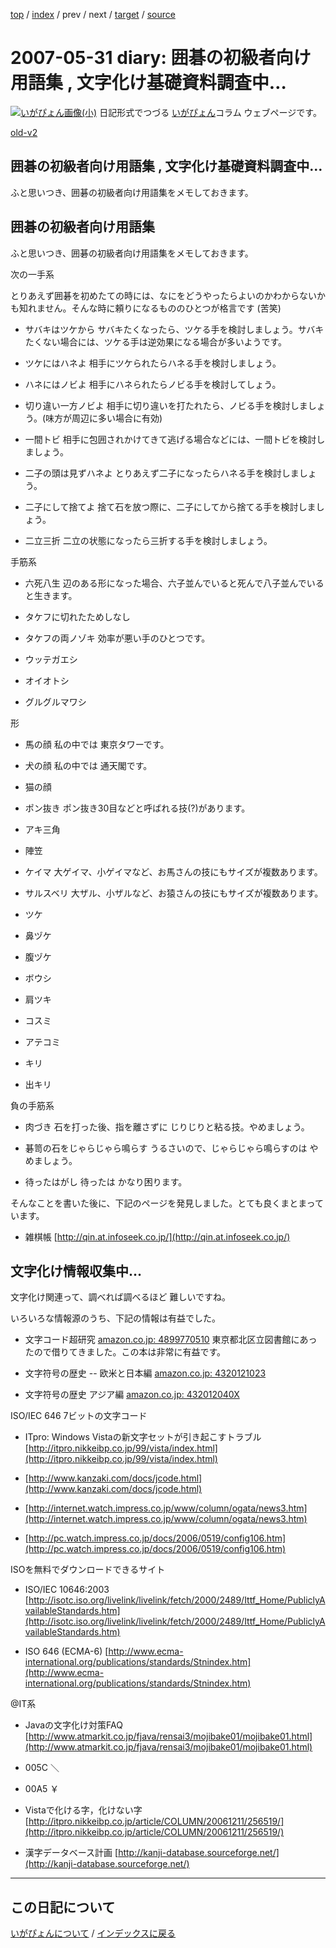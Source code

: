 [top](https://igapyon.github.io/diary/) 
 / [index](https://igapyon.github.io/diary/2007/index.html) 
 / prev 
 / next 
 / [target](https://igapyon.github.io/diary/2007/ig070531.html) 
 / [source](https://github.com/igapyon/diary/blob/gh-pages/2007/ig070531.html.src.md) 

2007-05-31 diary: 囲碁の初級者向け用語集 , 文字化け基礎資料調査中…
=====================================================================================================
[![いがぴょん画像(小)](https://igapyon.github.io/diary/images/iga200306s.jpg "いがぴょん")](https://igapyon.github.io/diary/memo/memoigapyon.html) 日記形式でつづる [いがぴょん](https://igapyon.github.io/diary/memo/memoigapyon.html)コラム ウェブページです。

[old-v2](ig070531-orig.html)

## 囲碁の初級者向け用語集 , 文字化け基礎資料調査中…

ふと思いつき、囲碁の初級者向け用語集をメモしておきます。


## 囲碁の初級者向け用語集

ふと思いつき、囲碁の初級者向け用語集をメモしておきます。

次の一手系

とりあえず囲碁を初めたての時には、なにをどうやったらよいのかわからないかも知れません。そんな時に頼りになるもののひとつが格言です (苦笑)

* サバキはツケから
  サバキたくなったら、ツケる手を検討しましょう。サバキたくない場合には、ツケる手は逆効果になる場合が多いようです。
  
* ツケにはハネよ
  相手にツケられたらハネる手を検討しましょう。
  
* ハネにはノビよ
  相手にハネられたらノビる手を検討してしょう。
  
* 切り違い一方ノビよ
  相手に切り違いを打たれたら、ノビる手を検討しましょう。(味方が周辺に多い場合に有効)
  
* 一間トビ
  相手に包囲されかけてきて逃げる場合などには、一間トビを検討しましょう。
  
* 二子の頭は見ずハネよ
  とりあえず二子になったらハネる手を検討しましょう。
  
* 二子にして捨てよ
  捨て石を放つ際に、二子にしてから捨てる手を検討しましょう。
  
* 二立三折
  二立の状態になったら三折する手を検討しましょう。

手筋系

* 六死八生
  辺のある形になった場合、六子並んでいると死んで八子並んでいると生きます。
  
* タケフに切れたためしなし
  
* タケフの両ノゾキ
  効率が悪い手のひとつです。
  
* ウッテガエシ
  
* オイオトシ
  
* グルグルマワシ

形

* 馬の顔
  私の中では 東京タワーです。
  
* 犬の顔
  私の中では 通天閣です。
  
* 猫の顔
  
* ポン抜き
  ポン抜き30目などと呼ばれる技(?)があります。
  
* アキ三角
  
* 陣笠
  
* ケイマ
  大ゲイマ、小ゲイマなど、お馬さんの技にもサイズが複数あります。
  
* サルスベリ
  大ザル、小ザルなど、お猿さんの技にもサイズが複数あります。
  
* ツケ
  
* 鼻ヅケ
  
* 腹ヅケ
  
* ボウシ
  
* 肩ツキ
  
* コスミ
  
* アテコミ
  
* キリ
  
* 出キリ

  
負の手筋系

* 肉づき
  石を打った後、指を離さずに じりじりと粘る技。やめましょう。
  
* 碁笥の石をじゃらじゃら鳴らす
  うるさいので、じゃらじゃら鳴らすのは やめましょう。
  
* 待ったはがし
  待ったは かなり困ります。

そんなことを書いた後に、下記のページを発見しました。とても良くまとまっています。

* 雑棋帳
  [http://qin.at.infoseek.co.jp/](http://qin.at.infoseek.co.jp/)

## 文字化け情報収集中…

文字化け関連って、調べれば調べるほど 難しいですね。

いろいろな情報源のうち、下記の情報は有益でした。

* 文字コード超研究
  [amazon.co.jp: 4899770510](http://www.amazon.co.jp/exec/obidos/ASIN/4899770510/igapyondiary-22)
  東京都北区立図書館にあったので借りてきました。この本は非常に有益です。
  
* 文字符号の歴史 -- 欧米と日本編
  [amazon.co.jp: 4320121023](http://www.amazon.co.jp/exec/obidos/ASIN/4320121023/igapyondiary-22)
  
* 文字符号の歴史 アジア編
  [amazon.co.jp: 432012040X](http://www.amazon.co.jp/exec/obidos/ASIN/432012040X/igapyondiary-22)

ISO/IEC 646
7ビットの文字コード

* ITpro: Windows Vistaの新文字セットが引き起こすトラブル
  [http://itpro.nikkeibp.co.jp/99/vista/index.html](http://itpro.nikkeibp.co.jp/99/vista/index.html)

* [http://www.kanzaki.com/docs/jcode.html](http://www.kanzaki.com/docs/jcode.html)
  
* [http://internet.watch.impress.co.jp/www/column/ogata/news3.htm](http://internet.watch.impress.co.jp/www/column/ogata/news3.htm)
  
* [http://pc.watch.impress.co.jp/docs/2006/0519/config106.htm](http://pc.watch.impress.co.jp/docs/2006/0519/config106.htm)

ISOを無料でダウンロードできるサイト

* ISO/IEC 10646:2003
  [http://isotc.iso.org/livelink/livelink/fetch/2000/2489/Ittf_Home/PubliclyAvailableStandards.htm](http://isotc.iso.org/livelink/livelink/fetch/2000/2489/Ittf_Home/PubliclyAvailableStandards.htm)
  
* ISO 646 (ECMA-6)
  [http://www.ecma-international.org/publications/standards/Stnindex.htm](http://www.ecma-international.org/publications/standards/Stnindex.htm)

@IT系

* Javaの文字化け対策FAQ
  [http://www.atmarkit.co.jp/fjava/rensai3/mojibake01/mojibake01.html](http://www.atmarkit.co.jp/fjava/rensai3/mojibake01/mojibake01.html)

* 005C ＼
  
* 00A5 ￥

* Vistaで化ける字，化けない字
  [http://itpro.nikkeibp.co.jp/article/COLUMN/20061211/256519/](http://itpro.nikkeibp.co.jp/article/COLUMN/20061211/256519/)

* 漢字データベース計画
  [http://kanji-database.sourceforge.net/](http://kanji-database.sourceforge.net/)

----------------------------------------------------------------------------------------------------

## この日記について
[いがぴょんについて](https://igapyon.github.io/diary/memo/memoigapyon.html) / [インデックスに戻る](https://igapyon.github.io/diary/idxall.html)
